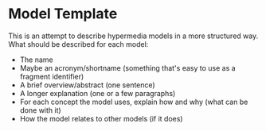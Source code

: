 # Model Template

This is an attempt to describe hypermedia models in a more structured way. What should be described for each model:

* The name
* Maybe an acronym/shortname (something that's easy to use as a fragment identifier)
* A brief overview/abstract (one sentence)
* A longer explanation (one or a few paragraphs)
* For each concept the model uses, explain how and why (what can be done with it)
* How the model relates to other models (if it does)
